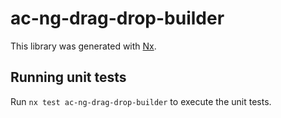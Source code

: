 # ac-ng-drag-drop-builder

This library was generated with [Nx](https://nx.dev).

## Running unit tests

Run `nx test ac-ng-drag-drop-builder` to execute the unit tests.
